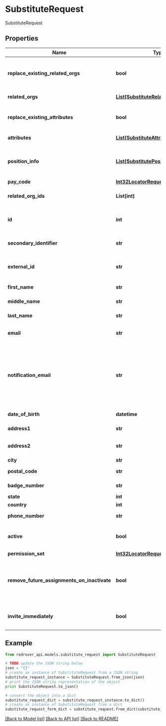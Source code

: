 # SubstituteRequest

SubstituteRequest

## Properties

Name | Type | Description | Notes
------------ | ------------- | ------------- | -------------
**replace_existing_related_orgs** | **bool** | If related Organizations are to be replaced. (Default is true) | [optional] 
**related_orgs** | [**List[SubstituteRelatedOrgRequest]**](SubstituteRelatedOrgRequest.md) | Related Organizations | [optional] 
**replace_existing_attributes** | **bool** | If related Attributes are to be replaced. (Default is true) | [optional] 
**attributes** | [**List[SubstituteAttributeRequest]**](SubstituteAttributeRequest.md) | Related Attributes | [optional] 
**position_info** | [**List[SubstitutePositionInfoRequest]**](SubstitutePositionInfoRequest.md) | Position Info for each position type the substitute might work for | [optional] 
**pay_code** | [**Int32LocatorRequest**](Int32LocatorRequest.md) |  | [optional] 
**related_org_ids** | **List[int]** | Related Organization Ids | [optional] 
**id** | **int** | The Red Rover internal Id of OrgUser (numeric) | [optional] 
**secondary_identifier** | **str** | The secondary identifier for the User | [optional] 
**external_id** | **str** | The external Id of OrgUser (alpha-numeric) | [optional] 
**first_name** | **str** | The User&#39;s first name | [optional] 
**middle_name** | **str** | The User&#39;s middle name | [optional] 
**last_name** | **str** | The User&#39;s last name | [optional] 
**email** | **str** | The User&#39;s email (authentication) | [optional] 
**notification_email** | **str** | The User&#39;s email that will receive notifications. For SSO districts only. If empty, the Email field will be used. Field is optional | [optional] 
**date_of_birth** | **datetime** | The User&#39;s date of birth | [optional] 
**address1** | **str** | The User&#39;s address | [optional] 
**address2** | **str** | The User&#39;s address (continued) | [optional] 
**city** | **str** | The User&#39;s city | [optional] 
**postal_code** | **str** | The User&#39;s postal code | [optional] 
**badge_number** | **str** | The User&#39;s badge number | [optional] 
**state** | **int** |  | [optional] 
**country** | **int** |  | [optional] 
**phone_number** | **str** | The User&#39;s phone number | [optional] 
**active** | **bool** | If the user is active. (Default is true for Create) | [optional] 
**permission_set** | [**Int32LocatorRequest**](Int32LocatorRequest.md) |  | [optional] 
**remove_future_assignments_on_inactivate** | **bool** | If all assignments are to be removed if the user is inactivated at any time | [optional] 
**invite_immediately** | **bool** | If the user is to receive an invitation email right away | [optional] 

## Example

```python
from redrover_api.models.substitute_request import SubstituteRequest

# TODO update the JSON string below
json = "{}"
# create an instance of SubstituteRequest from a JSON string
substitute_request_instance = SubstituteRequest.from_json(json)
# print the JSON string representation of the object
print SubstituteRequest.to_json()

# convert the object into a dict
substitute_request_dict = substitute_request_instance.to_dict()
# create an instance of SubstituteRequest from a dict
substitute_request_form_dict = substitute_request.from_dict(substitute_request_dict)
```
[[Back to Model list]](../README.md#documentation-for-models) [[Back to API list]](../README.md#documentation-for-api-endpoints) [[Back to README]](../README.md)


